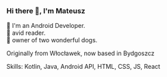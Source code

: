 ### Hi there 👋, I'm Mateusz
🏢 I'm an Android Developer.  
📖 avid reader.  
🐶 owner of two wonderful dogs.  

Originally from Włocławek, now based in Bydgoszcz

Skills: Kotlin, Java, Android API, HTML, CSS, JS, React
